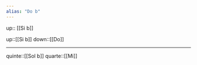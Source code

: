 ```yaml
---
alias: "Do b"
---
```

up:: [[Si b]]


up::[[Si b]]
down::[[Do]]

----

quinte::[[Sol b]]
quarte::[[Mi]]

